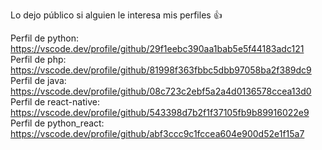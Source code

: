 Lo dejo público si alguien le interesa mis perfiles 👍

Perfil de python: https://vscode.dev/profile/github/29f1eebc390aa1bab5e5f44183adc121
Perfil de php:  https://vscode.dev/profile/github/81998f363fbbc5dbb97058ba2f389dc9
Perfil de java: https://vscode.dev/profile/github/08c723c2ebf5a2a4d0136578ccea13d0
Perfil de react-native: https://vscode.dev/profile/github/543398d7b2f1f37105fb9b89916022e9
Perfil de python_react: https://vscode.dev/profile/github/abf3ccc9c1fccea604e900d52e1f15a7
